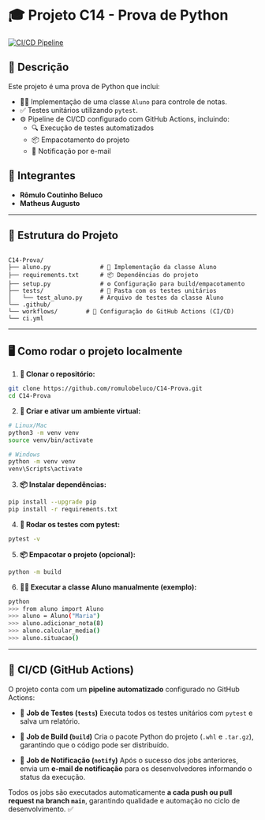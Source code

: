 
# 🎓 Projeto C14 - Prova de Python

[![CI/CD Pipeline](https://github.com/romulobeluco/C14-Prova/actions/workflows/ci.yml/badge.svg)](https://github.com/romulobeluco/C14-Prova/actions)

## 📖 Descrição
Este projeto é uma prova de Python que inclui:
- 🧑‍🏫 Implementação de uma classe `Aluno` para controle de notas.
- ✅ Testes unitários utilizando `pytest`.
- ⚙️ Pipeline de CI/CD configurado com GitHub Actions, incluindo:
  - 🔍 Execução de testes automatizados
  - 📦 Empacotamento do projeto
  - 📧 Notificação por e-mail

## 👥 Integrantes
- **Rômulo Coutinho Beluco**
- **Matheus Augusto**

---

## 📂 Estrutura do Projeto

```

C14-Prova/
├── aluno.py              # 📘 Implementação da classe Aluno
├── requirements.txt      # 📦 Dependências do projeto
├── setup.py              # ⚙️ Configuração para build/empacotamento
├── tests/                # 🧪 Pasta com os testes unitários
│   └── test_aluno.py     # Arquivo de testes da classe Aluno
└── .github/
└── workflows/        # 🔄 Configuração do GitHub Actions (CI/CD)
└── ci.yml

````

---

## 🖥️ Como rodar o projeto localmente

1. **📂 Clonar o repositório:**
```bash
git clone https://github.com/romulobeluco/C14-Prova.git
cd C14-Prova
````

2. **🌱 Criar e ativar um ambiente virtual:**

```bash
# Linux/Mac
python3 -m venv venv
source venv/bin/activate

# Windows
python -m venv venv
venv\Scripts\activate
```

3. **📦 Instalar dependências:**

```bash
pip install --upgrade pip
pip install -r requirements.txt
```

4. **🧪 Rodar os testes com pytest:**

```bash
pytest -v
```

5. **📦 Empacotar o projeto (opcional):**

```bash
python -m build
```

6. **👨‍💻 Executar a classe Aluno manualmente (exemplo):**

```bash
python
>>> from aluno import Aluno
>>> aluno = Aluno("Maria")
>>> aluno.adicionar_nota(8)
>>> aluno.calcular_media()
>>> aluno.situacao()
```

---

## 🚀 CI/CD (GitHub Actions)

O projeto conta com um **pipeline automatizado** configurado no GitHub Actions:

* 🔹 **Job de Testes (`tests`)**
  Executa todos os testes unitários com `pytest` e salva um relatório.

* 🔹 **Job de Build (`build`)**
  Cria o pacote Python do projeto (`.whl` e `.tar.gz`), garantindo que o código pode ser distribuído.

* 🔹 **Job de Notificação (`notify`)**
  Após o sucesso dos jobs anteriores, envia um **e-mail de notificação** para os desenvolvedores informando o status da execução.

Todos os jobs são executados automaticamente **a cada push ou pull request na branch `main`**, garantindo qualidade e automação no ciclo de desenvolvimento. ✅
